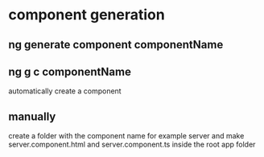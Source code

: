 # component generation
## ng generate component componentName
## ng g c componentName
automatically create a component
## manually
create a folder with the component name for example server and make server.component.html and server.component.ts inside the root app folder

